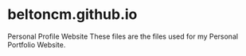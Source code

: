 # beltoncm.github.io
 Personal Profile Website
These files are the files used for my Personal Portfolio Website.
